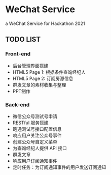 # WeChat Service

a WeChat Service for Hackathon 2021

## TODO LIST

### Front-end

* 后台管理界面搭建
* HTML5 Page 1: 根据条件查询经纪人
* HTML5 Page 2: 订阅房源信息
* 群发文章的素材收集与整理
* PPT制作

### Back-end

* 微信公众号测试号申请
* RESTful 服务搭建
* 跑通测试号接口配置信息
* 响应用户关注公众号事件
* 创建公众号自定义菜单
* 为查询经纪人提供 API 接口
* 群发文章
* 响应用户订阅通知事件
* 定时任务：为订阅通知事件的用户发送订阅通知
